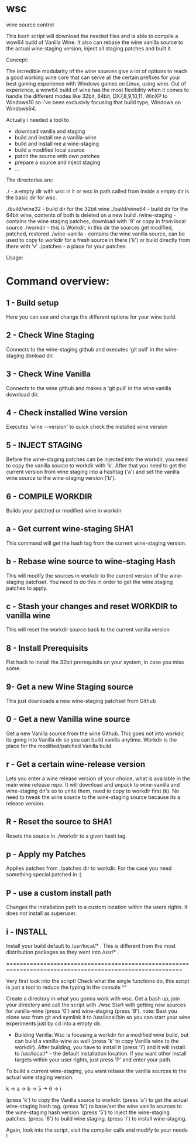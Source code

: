 # wsc
wine source control

This bash script will download the needed files and is able to compile a wow64 build of Vanilla Wine.
It also can rebase the wine vanilla source to the actual wine staging version, inject all staging patches and built it.

Concept:

The incredible modularity of the wine sources give a lot of options to reach a good working wine core that can serve all the certain prefixes for your best gaming experience with Windows games on Linux, using wine.
Out of experience, a wow64 build of wine has the most flexibility when it comes to handle the different modes like 32bit, 64bit, DX7,8,9,10,11, WinXP to Windows10 so i've been exclusivly focusing that build type, Windows on Windows64.

Actually i needed a tool to
- download vanilla and staging
- build and install me a vanilla-wine
- build and install me a wine-staging
- build a modified local source
- patch the source with own patches
- prepare a source and inject staging
- ...

The directories are:

./              - a empty dir with wsc in it or wsc in path called from inside a empty dir is the basic dir for wsc.

./build/wine32  - build dir for the 32bit wine
./build/wine64  - build dir for the 64bit wine, contents of both is deleted on a new build
./wine-staging  - contains the wine staging patches, download with '9' or copy in from local source
./workdir       - this is Workdir, in this dir the sources get modified, patched, restored
./wine-vanilla  - contains the wine vanilla source, can be used to copy to workdir for a fresh source in there ('k') or build directly from there with 'v'
./patches 	- a place for your patches

Usage:

Command overview:
==========================================================================================================

1 - Build setup
-----------------
Here you can see and change the different options for your wine build.

2 - Check Wine Staging
----------------------
Connects to the wine-staging github and executes 'git pull' in the wine-staging donload dir.

3 - Check Wine Vanilla
----------------------
Connects to the wine github and makes a 'git pull' in the wine vanilla download dir.

4 - Check installed Wine version
--------------------------------
Executes 'wine --version' to quick check the installed wine version

5 - INJECT STAGING
------------------
Before the wine-staging patches can be injected into the workdir, you need to copy the vanilla source to workdir with 'k'.
After that you need to get the current version from wine staging into a hashtag ('a') and set the vanilla wine source to the wine-staging version ('b').

6 - COMPILE WORKDIR
-------------------
Builds your patched or modified wine in workdir

a - Get current wine-staging SHA1
---------------------------------
This command will get the hash tag from the current wine-staging version.

b - Rebase wine source to wine-staging Hash
-------------------------------------------
This will modify the sources in workdir to the current version of the wine-staging patchset.
You need to do this in order to get the wine.staging patches to apply.

c - Stash your changes and reset WORKDIR to vanilla wine
-------------------------------------------------------
This will reset the workdir source back to the current vanilla version

8 - Install Prerequisits
------------------------
Fist hack to install the 32bit prerequisits on your system, in case you miss some.

9- Get a new Wine Staging source
--------------------------------
This just downloads a new wine-staging patchset from Github

0 - Get a new Vanilla wine source
---------------------------------
Get a new Vanilla source from the wine Github.
This goes not into workdir, its going into Vanilla dir so you can build vanilla anytime.
Workdir is the place for the modified/patched Vanilla build.

r - Get a certain wine-release version
--------------------------------------
Lets you enter a wine release version of your choice, what is available in the main wine release repo.
It will download and unpack to wine-vanilla and wine-staging dir's so to unite them, need to copy to workdir first (k).
No need to tweak the wine source to the wine-staging source because its a release version.

R - Reset the source to SHA1
----------------------------
Resets the source in ./workdir to a given hash tag.

p - Apply my Patches
--------------------
Applies patches from ./patches dir to workdir.
For the case you need something special patched in :)

P - use a custom install path
-----------------------------
Changes the installation path to a custom location within the users rights.
It does not install as superuser.

i - INSTALL
-----------
Install your build default to /usr/local/* .
This is different from the most distribution packages as they went into /usr/* .

==========================================================================================================

Very first look into the script!
Check what the single functions do, this script is just a tool to reduce the typing in the console ^^

Create a directory in what you gonna work with wsc.
Get a bash up, join your directory and call the script with ./wsc
Start with getting new sources for vanilla-wine (press '0') and wine-staging (press '9').
note:
Best you clone wsc from git and symlink it to /usr/local/bin so you can start your wine experiments just by cd into a empty dir.

- Building Vanilla:
Wsc is focusing a workdir for a modified wine build, but can build a vanilla-wine as well 
(press 'k' to copy Vanilla wine to the workdir).
After building, you have to install it (press 'i') and it will install to /usr/local/* - the default installation location.
If you want other install targets within your user rights, just press 'P' and enter your path.

To build a current wine-staging, you want rebase the vanilla sources to the actual wine staging version.

k -> a -> b -> 5 -> 6 -> i

(press 'k') to copy the Vanilla source to workdir.
(press 'a') to get the actual wine-staging hash tag.
(press 'b') to base/set the wine vanilla sources to the wine-staging hash version.
(press '5') to inject the wine-staging patches.
(press '6') to build wine staging.
(press 'i') to install wine-staging.

Again, look into the script, visit the compiler calls and modify to your needs !



